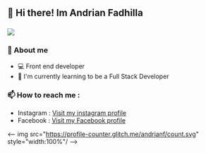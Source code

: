 ##  👋 Hi there! Im **Andrian Fadhilla**
### ![](https://komarev.com/ghpvc/?username=andrianf&color=#000&label=Visitor)
### 📖 About me
* 💻 Front end developer
* 🌱 I'm currently learning to be a Full Stack Developer
### 
### 📫 How to reach me :
* Instagram : [Visit my instagram profile](https://instagram.com/andrnnf)
* Facebook : [Visit my Facebook profile](https://www.facebook.com/andrnnf.andrnnf)

<-- img src="https://profile-counter.glitch.me/andrianf/count.svg" style="width:100%"/ -->
<!--
**andrnnf/andrnnf** is a ✨ _special_ ✨ repository because its `README.md` (this file) appears on your GitHub profile.

Here are some ideas to get you started:

- 🔭 I’m currently working on ...
- 🌱 I’m currently learning ...
- 👯 I’m looking to collaborate on ...
- 🤔 I’m looking for help with ...
- 💬 Ask me about ...
- 📫 How to reach me: ...
- 😄 Pronouns: ...
- ⚡ Fun fact: ...
-->

